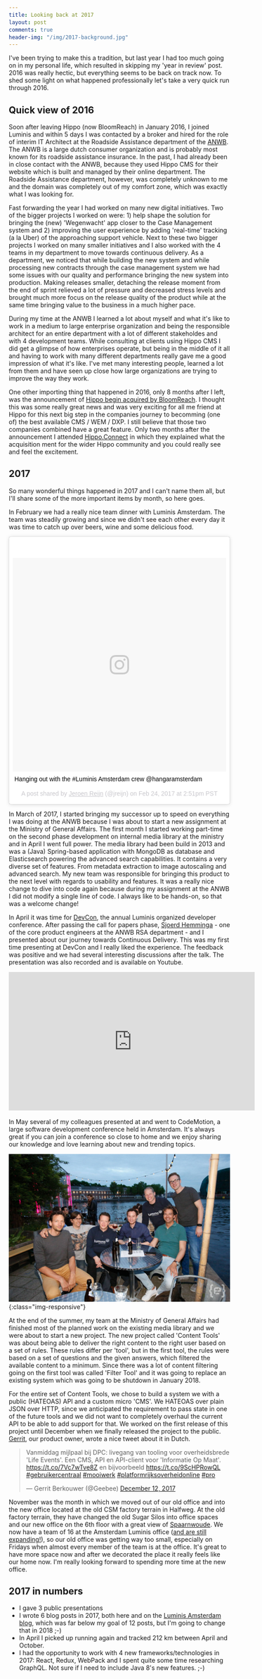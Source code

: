 ```yaml
---
title: Looking back at 2017
layout: post
comments: true
header-img: "/img/2017-background.jpg"
---
```


I've been trying to make this a tradition, but last year I had too much going on in my personal life, which resulted in skipping my 'year in review' post. 2016 was really hectic, but everything seems to be back on track now. To shed some light on what happened professionally let's take a very quick run through 2016.

## Quick view of 2016

Soon after leaving Hippo (now BloomReach) in January 2016, I joined Luminis and within 5 days I was contacted by a broker and hired for the role of interim IT Architect at the Roadside Assistance department of the [ANWB](https://www.anwb.nl/). The ANWB is a large dutch consumer organization and is probably most known for its roadside assistance insurance.  In the past, I had already been in close contact with the ANWB, because they used Hippo CMS for their website which is built and managed by their online department. The Roadside Assistance department, however, was completely unknown to me and the domain was completely out of my comfort zone, which was exactly what I was looking for. 

Fast forwarding the year I had worked on many new digital initiatives. Two of the bigger projects I worked on were: 1) help shape the solution for bringing the (new) 'Wegenwacht' app closer to the Case Management system and 2) improving the user experience by adding 'real-time' tracking (a la Uber) of the approaching support vehicle. Next to these two bigger projects I worked on many smaller initiatives and I also worked with the 4 teams in my department to move towards continuous delivery. As a department, we noticed that while building the new system and while processing new contracts through the case management system we had some issues with our quality and performance bringing the new system into production. Making releases smaller, detaching the release moment from the end of sprint relieved a lot of pressure and decreased stress levels and brought much more focus on the release quality of the product while at the same time bringing value to the business in a much higher pace.

During my time at the ANWB I learned a lot about myself and what it's like to work in a medium to large enterprise organization and being the responsible architect for an entire department with a lot of different stakeholdes and with 4 development teams. While consulting at clients using Hippo CMS I did get a glimpse of how enterprises operate, but being in the middle of it all and having to work with many different departments really gave me a good impression of what it's like. I've met many interesting people, learned a lot from them and have seen up close how large organizations are trying to improve the way they work. 

One other importing thing that happened in 2016, only 8 months after I left, was the announcement of [Hippo begin acquired by BloomReach](https://www.bloomreach.com/en/blog/2016/10/bloomreach-acquires-hippo-build-first-open-intelligent-digital-experience-platform.html). I thought this was some really great news and was very exciting for all me friend at Hippo for this next big step in the companies journey to becomming (one of) the best available CMS / WEM / DXP. I still believe that those two companies combined have a great feature. Only two months after the announcement I attended [Hippo.Connect](http://events.bloomreach.com/connect/amsterdam) in which they explained what the acquisition ment for the wider Hippo community and you could really see and feel the excitement.


## 2017

So many wonderful things happened in 2017 and I can't name them all, but I'll share some of the more important items by month, so here goes.

In February we had a really nice team dinner with Luminis Amsterdam. The team was steadily growing and since we didn't see each other every day it was time to catch up over beers, wine and some delicious food.

<blockquote class="instagram-media" data-instgrm-captioned data-instgrm-permalink="https://www.instagram.com/p/BQ6WixGjwQt/" data-instgrm-version="8" style=" background:#FFF; border:0; border-radius:3px; box-shadow:0 0 1px 0 rgba(0,0,0,0.5),0 1px 10px 0 rgba(0,0,0,0.15); margin: 1px; max-width:658px; padding:0; width:99.375%; width:-webkit-calc(100% - 2px); width:calc(100% - 2px);"><div style="padding:8px;"> <div style=" background:#F8F8F8; line-height:0; margin-top:40px; padding:50.0% 0; text-align:center; width:100%;"> <div style=" background:url(data:image/png;base64,iVBORw0KGgoAAAANSUhEUgAAACwAAAAsCAMAAAApWqozAAAABGdBTUEAALGPC/xhBQAAAAFzUkdCAK7OHOkAAAAMUExURczMzPf399fX1+bm5mzY9AMAAADiSURBVDjLvZXbEsMgCES5/P8/t9FuRVCRmU73JWlzosgSIIZURCjo/ad+EQJJB4Hv8BFt+IDpQoCx1wjOSBFhh2XssxEIYn3ulI/6MNReE07UIWJEv8UEOWDS88LY97kqyTliJKKtuYBbruAyVh5wOHiXmpi5we58Ek028czwyuQdLKPG1Bkb4NnM+VeAnfHqn1k4+GPT6uGQcvu2h2OVuIf/gWUFyy8OWEpdyZSa3aVCqpVoVvzZZ2VTnn2wU8qzVjDDetO90GSy9mVLqtgYSy231MxrY6I2gGqjrTY0L8fxCxfCBbhWrsYYAAAAAElFTkSuQmCC); display:block; height:44px; margin:0 auto -44px; position:relative; top:-22px; width:44px;"></div></div> <p style=" margin:8px 0 0 0; padding:0 4px;"> <a href="https://www.instagram.com/p/BQ6WixGjwQt/" style=" color:#000; font-family:Arial,sans-serif; font-size:14px; font-style:normal; font-weight:normal; line-height:17px; text-decoration:none; word-wrap:break-word;" target="_blank">Hanging out with the #Luminis Amsterdam crew @hangaramsterdam</a></p> <p style=" color:#c9c8cd; font-family:Arial,sans-serif; font-size:14px; line-height:17px; margin-bottom:0; margin-top:8px; overflow:hidden; padding:8px 0 7px; text-align:center; text-overflow:ellipsis; white-space:nowrap;">A post shared by <a href="https://www.instagram.com/jreijn/" style=" color:#c9c8cd; font-family:Arial,sans-serif; font-size:14px; font-style:normal; font-weight:normal; line-height:17px;" target="_blank"> Jeroen Reijn</a> (@jreijn) on <time style=" font-family:Arial,sans-serif; font-size:14px; line-height:17px;" datetime="2017-02-24T22:51:29+00:00">Feb 24, 2017 at 2:51pm PST</time></p></div></blockquote> <script async defer src="//platform.instagram.com/en_US/embeds.js"></script>

In March of 2017, I started bringing my successor up to speed on everything I was doing at the ANWB because I was about to start a new assignment at the Ministry of General Affairs. The first month I started working part-time on the second phase development on internal media library at the ministry and in April I went full power. The media library had been build in 2013 and was a (Java) Spring-based application with  MongoDB as database and Elasticsearch powering the advanced search capabilities. It contains a very diverse set of features. From metadata extraction to image autoscaling and advanced search. My new team was responsible for bringing this product to the next level with regards to usability and features. It was a really nice change to dive into code again because during my assignment at the ANWB I did not modify a single line of code. I always like to be hands-on, so that was a welcome change!

In April it was time for [DevCon](https://devcon.luminis.eu/), the annual Luminis organized developer conference. After passing the call for papers phase, [Sjoerd Hemminga](https://www.linkedin.com/in/sjoerdhemminga/) - one of the core product engineers at the ANWB RSA department - and I presented about our journey towards Continuous Delivery.  This was my first time presenting at DevCon and I really liked the experience. The feedback was positive and we had several interesting discussions after the talk. The presentation was also recorded and is available on Youtube.

<iframe width="560" height="315" src="https://www.youtube.com/embed/jxyO4l9fsWQ" frameborder="0" gesture="media" allow="encrypted-media" allowfullscreen></iframe>

In May several of my colleagues presented at and went to CodeMotion, a large software development conference held in Amsterdam. It's always great if you can join a conference so close to home and we enjoy sharing our knowledge and love learning about new and trending topics.

![Luminis team @ CodeMotion](/assets/2017/codemotion-luminis.jpg){:class="img-responsive"}

At the end of the summer, my team at the Ministry of General Affairs had finished most of the planned work on the existing media library and we were about to start a new project. The new project called 'Content Tools' was about being able to deliver the right content to the right user based on a set of rules. These rules differ per 'tool', but in the first tool, the rules were based on a set of questions and the given answers, which filtered the available content to a minimum.
Since there was a lot of content filtering going on the first tool was called 'Filter Tool' and
it was going to replace an existing system which was going to be shutdown in January 2018. 

For the entire set of Content Tools, we chose to build a system we with a public (HATEOAS) API and a custom micro 'CMS'. We HATEOAS over plain JSON over HTTP, since we anticipated the requirement to pass state in one of the future tools and we did not want to completely overhaul the current API to be able to add support for that. We worked on the first release of this project until December when we finally released the project to the public. [Gerrit](https://twitter.com/@geebee), our product owner, wrote a nice tweet about it in Dutch.

<blockquote class="twitter-tweet" data-lang="en"><p lang="nl" dir="ltr">Vanmiddag mijlpaal bij DPC: livegang van tooling voor overheidsbrede &#39;Life Events&#39;. Een CMS, API en API-client voor &#39;Informatie Op Maat&#39;. <a href="https://t.co/7Vc7wTve8Z">https://t.co/7Vc7wTve8Z</a> en bijvoorbeeld <a href="https://t.co/9ScHPRowQL">https://t.co/9ScHPRowQL</a> <a href="https://twitter.com/hashtag/gebruikercentraal?src=hash&amp;ref_src=twsrc%5Etfw">#gebruikercentraal</a> <a href="https://twitter.com/hashtag/mooiwerk?src=hash&amp;ref_src=twsrc%5Etfw">#mooiwerk</a> <a href="https://twitter.com/hashtag/platformrijksoverheidonline?src=hash&amp;ref_src=twsrc%5Etfw">#platformrijksoverheidonline</a> <a href="https://twitter.com/hashtag/pro?src=hash&amp;ref_src=twsrc%5Etfw">#pro</a></p>&mdash; Gerrit Berkouwer (@Geebee) <a href="https://twitter.com/Geebee/status/940572685985370112?ref_src=twsrc%5Etfw">December 12, 2017</a></blockquote> <script async src="https://platform.twitter.com/widgets.js" charset="utf-8"></script>

November was the month in which we moved out of our old office and into the new office located at the old CSM factory terrain in Halfweg. At the old factory terrain, they have changed the old Sugar Silos into office spaces and our new office on the 6th floor with a great view of [Spaarnwoude](https://www.spaarnwoude.nl/). 
We now have a team of 16 at the Amsterdam Luminis office ([and are still expanding!](https://amsterdam.luminis.eu/nl/vacatures/)), so our old office was getting way too small, especially on Fridays when almost every member of the team is at the office. It's great to have more space now and after we decorated the place it really feels like our home now. I'm really looking forward to spending more time at the new office.

## 2017 in numbers

* I gave 3 public presentations
* I wrote 6 blog posts in 2017, both here and on the [Luminis Amsterdam blog](https://amsterdam.luminis.eu/author/jeroen), which was far below my goal of 12 posts, but I'm going to change that in 2018 ;-)
* In April I picked up running again and tracked 212 km between April and October.
* I had the opportunity to work with 4 new frameworks/technologies in 2017: React, Redux, WebPack and I spent quite some time researching GraphQL. Not sure if I need to include Java 8's new features. ;-)